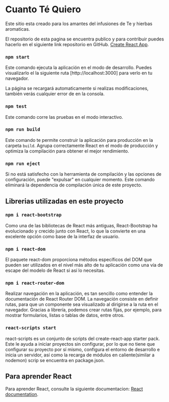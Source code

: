 # Cuanto Té Quiero

Este sitio esta creado para los amantes del infusiones de Te y hierbas aromaticas.

El repositorio de esta pagina se encuentra publico y para contribuir puedes hacerlo en el siguiente link repositorio en GitHub. [Create React App](https://github.com/rugercl/palacios-react).

### `npm start`

Este comando ejecuta la aplicación en el modo de desarrollo.
Puedes visualizarlo el la siguiente ruta [http://localhost:3000] para verlo en tu navegador.

La página se recargará automaticamente si realizas modificaciones,
también verás cualquier error de en la consola.

### `npm test`

Este comando corre las pruebas en el modo interactivo.

### `npm run build`

Este comando te permite construir la aplicación para producción en la carpeta `build`.
Agrupa correctamente React en el modo de producción y optimiza la compilación para obtener el mejor rendimiento.

### `npm run eject`

Si no está satisfecho con la herramienta de compilación y las opciones de configuración, puede "expulsar" en cualquier momento. Este comando eliminará la dependencia de compilación única de este proyecto.

## Librerias utilizadas en este proyecto

### `npm i react-bootstrap`

Como una de las bibliotecas de React más antiguas, React-Bootstrap ha evolucionado y crecido junto con React, lo que la convierte en una excelente opción como base de la interfaz de usuario.

### `npm i react-dom`

El paquete react-dom proporciona métodos específicos del DOM que pueden ser utilizados en el nivel más alto de tu aplicación como una vía de escape del modelo de React si así lo necesitas.

### `npm i react-router-dom`

Realizar navegación en la aplicación, es tan sencillo como entender la documentación de React Router DOM. La navegación consiste en definir rutas, para que un componente sea visualizado al dirigirse a la ruta en el navegador.
Gracias a librería, podemos crear rutas fijas, por ejemplo, para mostrar formularios, listas o tablas de datos, entre otros.

### `react-scripts start`

react-scripts es un conjunto de scripts del create-react-app starter pack. Este le ayuda a iniciar proyectos sin configurar, por lo que no tiene que configurar su proyecto por sí mismo, configura el entorno de desarrollo e inicia un servidor, así como la recarga de módulos en caliente(similar a nodemon)
scrip se encuentra en package.json.

## Para aprender React

Para aprender React, consulte la siguiente documentacion: [React documentation](https://reactjs.org/).
